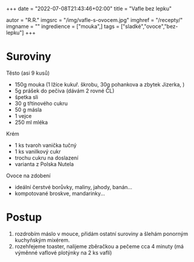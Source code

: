 
+++
date = "2022-07-08T21:43:46+02:00"
title = "Vafle bez lepku"

autor = "R.R."
imgsrc = "/img/vafle-s-ovocem.jpg"
imghref = "/recepty/"
imgname = ""
ingredience = ["mouka",]
tags = ["sladké","ovoce","bez-lepku"]
+++

# Suroviny 
Těsto (asi 9 kusů)
- 150g mouka (1 lžíce kukuř. škrobu, 30g pohankova a zbytek Jizerka, )
- 5g prášek do pečiva (dávám 2 rovné ČL)
- špetka sli
- 30 g třtinového cukru
- 50 g másla
- 1 vejce
- 250 ml mléka

Krém
- 1 ks tvaroh vanička tučný
- 1 ks vanilkový cukr
- trochu cukru na doslazení
- varianta z Polska Nutela

Ovoce na zdobení
- ideální čerstvé borůvky, maliny, jahody, banán... 
- kompotované broskve, mandarinky...

# Postup
 1. rozdrobím máslo v mouce, přidám ostatní suroviny a šlehám ponorným kuchyňským mixérem.
 2. rozehřejeme toaster, nalijeme zběračkou a pečeme cca 4 minuty (má výměnné vaflové plotýnky na 2 ks vaflí)
 